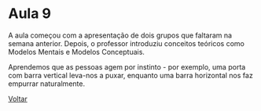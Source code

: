 # Aula 9


A aula começou com a apresentação de dois grupos que faltaram na semana anterior. Depois, o professor introduziu conceitos teóricos como Modelos Mentais e Modelos Conceptuais.

Aprendemos que as pessoas agem por instinto - por exemplo, uma porta com barra vertical leva-nos a puxar, enquanto uma barra horizontal nos faz empurrar naturalmente.

[Voltar](../readme.md)